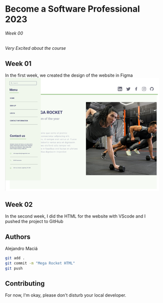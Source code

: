 # Become a Software Professional 2023

###### Week 00
*Very Excited about the course*

## Week 01
In the first week, we created the design of the website in Figma
![Figma Preview](https://github.com/AleMac17/BaSP-M2023/blob/main/Week-01/figma-preview.png)

## Week 02
In the second week, I did the HTML for the website with VScode and I pushed the project to GitHub

## Authors
Alejandro Maciá

```bash
git add .
git commit -m "Mega Rocket HTML"
git push
```
## Contributing

For now, I'm okay, please don't disturb your local developer.
